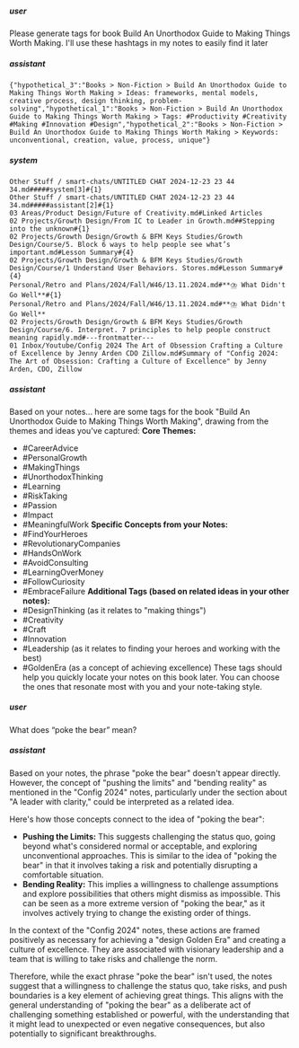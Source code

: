##### user
Please generate tags for book Build An Unorthodox Guide to Making Things Worth Making.
I'll use these hashtags in my notes to easily find it later

##### assistant
```lookup
{"hypothetical_3":"Books > Non-Fiction > Build An Unorthodox Guide to Making Things Worth Making > Ideas: frameworks, mental models, creative process, design thinking, problem-solving","hypothetical_1":"Books > Non-Fiction > Build An Unorthodox Guide to Making Things Worth Making > Tags: #Productivity #Creativity #Making #Innovation #Design","hypothetical_2":"Books > Non-Fiction > Build An Unorthodox Guide to Making Things Worth Making > Keywords: unconventional, creation, value, process, unique"}
```

##### system
```sc-context
Other Stuff / smart-chats/UNTITLED CHAT 2024-12-23 23 44 34.md#####system[3]#{1}
Other Stuff / smart-chats/UNTITLED CHAT 2024-12-23 23 44 34.md#####assistant[2]#{1}
03 Areas/Product Design/Future of Creativity.md#Linked Articles
02 Projects/Growth Design/From IC to Leader in Growth.md##Stepping into the unknown#{1}
02 Projects/Growth Design/Growth & BFM Keys Studies/Growth Design/Course/5. Block 6 ways to help people see what’s important.md#Lesson Summary#{4}
02 Projects/Growth Design/Growth & BFM Keys Studies/Growth Design/Course/1 Understand User Behaviors. Stores.md#Lesson Summary#{4}
Personal/Retro and Plans/2024/Fall/W46/13.11.2024.md#**⛈️ What Didn't Go Well**#{1}
Personal/Retro and Plans/2024/Fall/W46/13.11.2024.md#**⛈️ What Didn't Go Well**
02 Projects/Growth Design/Growth & BFM Keys Studies/Growth Design/Course/6. Interpret. 7 principles to help people construct meaning rapidly.md#---frontmatter---
01 Inbox/Youtube/Config 2024 The Art of Obsession Crafting a Culture of Excellence by Jenny Arden CDO Zillow.md#Summary of "Config 2024: The Art of Obsession: Crafting a Culture of Excellence" by Jenny Arden, CDO, Zillow
```

##### assistant
Based on your notes... here are some tags for the book "Build An Unorthodox Guide to Making Things Worth Making", drawing from the themes and ideas you've captured:
**Core Themes:**
*   #CareerAdvice
*   #PersonalGrowth
*   #MakingThings
*   #UnorthodoxThinking
*   #Learning
*   #RiskTaking
*   #Passion
*   #Impact
*   #MeaningfulWork
**Specific Concepts from your Notes:**
*   #FindYourHeroes
*   #RevolutionaryCompanies
*   #HandsOnWork
*   #AvoidConsulting
*   #LearningOverMoney
*   #FollowCuriosity
*   #EmbraceFailure
**Additional Tags (based on related ideas in your other notes):**
*   #DesignThinking (as it relates to "making things")
*   #Creativity
*  #Craft
*   #Innovation
*   #Leadership (as it relates to finding your heroes and working with the best)
*   #GoldenEra (as a concept of achieving excellence)
These tags should help you quickly locate your notes on this book later. You can choose the ones that resonate most with you and your note-taking style.

##### user
What does “poke the bear” mean?

##### assistant
Based on your notes, the phrase "poke the bear" doesn't appear directly. However, the concept of "pushing the limits" and "bending reality" as mentioned in the "Config 2024" notes, particularly under the section about "A leader with clarity," could be interpreted as a related idea.

Here's how those concepts connect to the idea of "poking the bear":

*   **Pushing the Limits:** This suggests challenging the status quo, going beyond what's considered normal or acceptable, and exploring unconventional approaches. This is similar to the idea of "poking the bear" in that it involves taking a risk and potentially disrupting a comfortable situation.
*   **Bending Reality:** This implies a willingness to challenge assumptions and explore possibilities that others might dismiss as impossible. This can be seen as a more extreme version of "poking the bear," as it involves actively trying to change the existing order of things.

In the context of the "Config 2024" notes, these actions are framed positively as necessary for achieving a "design Golden Era" and creating a culture of excellence. They are associated with visionary leadership and a team that is willing to take risks and challenge the norm.

Therefore, while the exact phrase "poke the bear" isn't used, the notes suggest that a willingness to challenge the status quo, take risks, and push boundaries is a key element of achieving great things. This aligns with the general understanding of "poking the bear" as a deliberate act of challenging something established or powerful, with the understanding that it might lead to unexpected or even negative consequences, but also potentially to significant breakthroughs.
